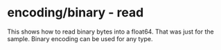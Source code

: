 # encoding/binary - read

This shows how to read binary bytes into a float64. That was just for the sample. Binary encoding can be used for any type.
